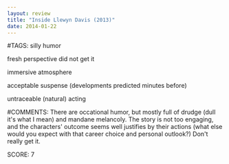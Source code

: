 ```yaml
---
layout: review
title: "Inside Llewyn Davis (2013)"
date: 2014-01-22
---
```


#TAGS:
silly humor

fresh perspective
did not get it

immersive atmosphere

acceptable suspense (developments predicted minutes before)

untraceable (natural) acting

#COMMENTS:
There are occational humor, but mostly full of drudge (dull it's what I mean) and mandane melancoly. The story is not too engaging, and the characters' outcome seems well justifies by their actions (what else would you expect with that career choice and personal outlook?) Don't really get it.





SCORE:
7

